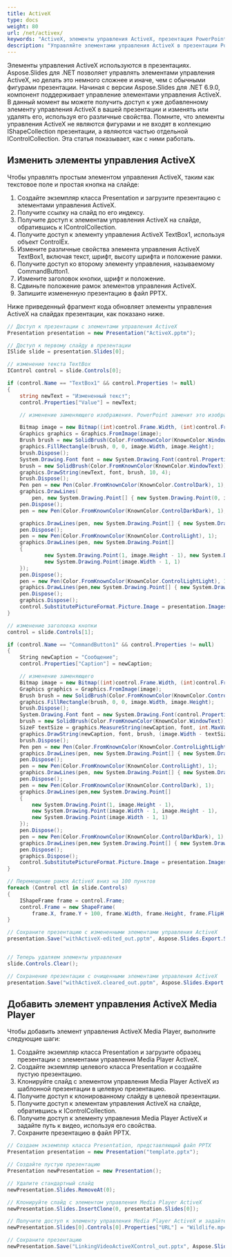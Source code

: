 ```yaml
---
title: ActiveX
type: docs
weight: 80
url: /net/activex/
keywords: "ActiveX, элементы управления ActiveX, презентация PowerPoint, C#, Csharp, Aspose.Slides для .NET"
description: "Управляйте элементами управления ActiveX в презентации PowerPoint на C# или .NET"
---
```


Элементы управления ActiveX используются в презентациях. Aspose.Slides для .NET позволяет управлять элементами управления ActiveX, но делать это немного сложнее и иначе, чем с обычными фигурами презентации. Начиная с версии Aspose.Slides для .NET 6.9.0, компонент поддерживает управление элементами управления ActiveX. В данный момент вы можете получить доступ к уже добавленному элементу управления ActiveX в вашей презентации и изменять или удалять его, используя его различные свойства. Помните, что элементы управления ActiveX не являются фигурами и не входят в коллекцию IShapeCollection презентации, а являются частью отдельной IControlCollection. Эта статья показывает, как с ними работать.
## **Изменить элементы управления ActiveX**
Чтобы управлять простым элементом управления ActiveX, таким как текстовое поле и простая кнопка на слайде:

1. Создайте экземпляр класса Presentation и загрузите презентацию с элементами управления ActiveX.
1. Получите ссылку на слайд по его индексу.
1. Получите доступ к элементам управления ActiveX на слайде, обратившись к IControlCollection.
1. Получите доступ к элементу управления ActiveX TextBox1, используя объект ControlEx.
1. Измените различные свойства элемента управления ActiveX TextBox1, включая текст, шрифт, высоту шрифта и положение рамки.
1. Получите доступ ко второму элементу управления, называемому CommandButton1.
1. Измените заголовок кнопки, шрифт и положение.
1. Сдвиньте положение рамок элементов управления ActiveX.
1. Запишите измененную презентацию в файл PPTX.

Ниже приведенный фрагмент кода обновляет элементы управления ActiveX на слайдах презентации, как показано ниже.

```c#
// Доступ к презентации с элементами управления ActiveX
Presentation presentation = new Presentation("ActiveX.pptm");

// Доступ к первому слайду в презентации
ISlide slide = presentation.Slides[0];

// изменение текста TextBox
IControl control = slide.Controls[0];

if (control.Name == "TextBox1" && control.Properties != null)
{
    string newText = "Измененный текст";
    control.Properties["Value"] = newText;

    // изменение заменяющего изображения. PowerPoint заменит это изображение при активации ActiveX, поэтому иногда нормально оставить изображение без изменений.

    Bitmap image = new Bitmap((int)control.Frame.Width, (int)control.Frame.Height);
    Graphics graphics = Graphics.FromImage(image);
    Brush brush = new SolidBrush(Color.FromKnownColor(KnownColor.Window));
    graphics.FillRectangle(brush, 0, 0, image.Width, image.Height);
    brush.Dispose();
    System.Drawing.Font font = new System.Drawing.Font(control.Properties["FontName"], 14);
    brush = new SolidBrush(Color.FromKnownColor(KnownColor.WindowText));
    graphics.DrawString(newText, font, brush, 10, 4);
    brush.Dispose();
    Pen pen = new Pen(Color.FromKnownColor(KnownColor.ControlDark), 1);
    graphics.DrawLines(
        pen, new System.Drawing.Point[] { new System.Drawing.Point(0, image.Height - 1), new System.Drawing.Point(0, 0), new System.Drawing.Point(image.Width - 1, 0) });
    pen.Dispose();
    pen = new Pen(Color.FromKnownColor(KnownColor.ControlDarkDark), 1);

    graphics.DrawLines(pen, new System.Drawing.Point[] { new System.Drawing.Point(1, image.Height - 2), new System.Drawing.Point(1, 1), new System.Drawing.Point(image.Width - 2, 1) });
    pen.Dispose();
    pen = new Pen(Color.FromKnownColor(KnownColor.ControlLight), 1);
    graphics.DrawLines(pen, new System.Drawing.Point[]
    {
            new System.Drawing.Point(1, image.Height - 1), new System.Drawing.Point(image.Width - 1, image.Height - 1),
            new System.Drawing.Point(image.Width - 1, 1)
    });
    pen.Dispose();
    pen = new Pen(Color.FromKnownColor(KnownColor.ControlLightLight), 1);
    graphics.DrawLines(pen,new System.Drawing.Point[] { new System.Drawing.Point(0, image.Height), new System.Drawing.Point(image.Width, image.Height), new System.Drawing.Point(image.Width, 0) });
    pen.Dispose();
    graphics.Dispose();
    control.SubstitutePictureFormat.Picture.Image = presentation.Images.AddImage(image);
}

// изменение заголовка кнопки
control = slide.Controls[1];

if (control.Name == "CommandButton1" && control.Properties != null)
{
    String newCaption = "Сообщение";
    control.Properties["Caption"] = newCaption;

    // изменение заменяющего
    Bitmap image = new Bitmap((int)control.Frame.Width, (int)control.Frame.Height);
    Graphics graphics = Graphics.FromImage(image);
    Brush brush = new SolidBrush(Color.FromKnownColor(KnownColor.Control));
    graphics.FillRectangle(brush, 0, 0, image.Width, image.Height);
    brush.Dispose();
    System.Drawing.Font font = new System.Drawing.Font(control.Properties["FontName"], 14);
    brush = new SolidBrush(Color.FromKnownColor(KnownColor.WindowText));
    SizeF textSize = graphics.MeasureString(newCaption, font, int.MaxValue);
    graphics.DrawString(newCaption, font, brush, (image.Width - textSize.Width) / 2, (image.Height - textSize.Height) / 2);
    brush.Dispose();
    Pen pen = new Pen(Color.FromKnownColor(KnownColor.ControlLightLight), 1);
    graphics.DrawLines(pen, new System.Drawing.Point[] { new System.Drawing.Point(0, image.Height - 1), new System.Drawing.Point(0, 0), new System.Drawing.Point(image.Width - 1, 0) });
    pen.Dispose();
    pen = new Pen(Color.FromKnownColor(KnownColor.ControlLight), 1);
    graphics.DrawLines(pen, new System.Drawing.Point[] { new System.Drawing.Point(1, image.Height - 2), new System.Drawing.Point(1, 1), new System.Drawing.Point(image.Width - 2, 1) });
    pen.Dispose();
    pen = new Pen(Color.FromKnownColor(KnownColor.ControlDark), 1);
    graphics.DrawLines(pen,new System.Drawing.Point[]
    {
        new System.Drawing.Point(1, image.Height - 1),
        new System.Drawing.Point(image.Width - 1, image.Height - 1),
        new System.Drawing.Point(image.Width - 1, 1)
    });
    pen.Dispose();
    pen = new Pen(Color.FromKnownColor(KnownColor.ControlDarkDark), 1);
    graphics.DrawLines(pen,new System.Drawing.Point[] { new System.Drawing.Point(0, image.Height), new System.Drawing.Point(image.Width, image.Height), new System.Drawing.Point(image.Width, 0) });
    pen.Dispose();
    graphics.Dispose();
    control.SubstitutePictureFormat.Picture.Image = presentation.Images.AddImage(image);
}

// Перемещение рамок ActiveX вниз на 100 пунктов
foreach (Control ctl in slide.Controls)
{
    IShapeFrame frame = control.Frame;
    control.Frame = new ShapeFrame(
        frame.X, frame.Y + 100, frame.Width, frame.Height, frame.FlipH, frame.FlipV, frame.Rotation);
}

// Сохраните презентацию с измененными элементами управления ActiveX
presentation.Save("withActiveX-edited_out.pptm", Aspose.Slides.Export.SaveFormat.Pptm);


// Теперь удаляем элементы управления
slide.Controls.Clear();

// Сохранение презентации с очищенными элементами управления ActiveX
presentation.Save("withActiveX.cleared_out.pptm", Aspose.Slides.Export.SaveFormat.Pptm);
```


## **Добавить элемент управления ActiveX Media Player**
Чтобы добавить элемент управления ActiveX Media Player, выполните следующие шаги:

1. Создайте экземпляр класса Presentation и загрузите образец презентации с элементами управления Media Player ActiveX.
1. Создайте экземпляр целевого класса Presentation и создайте пустую презентацию.
1. Клонируйте слайд с элементом управления Media Player ActiveX из шаблонной презентации в целевую презентацию.
1. Получите доступ к клонированному слайду в целевой презентации.
1. Получите доступ к элементам управления ActiveX на слайде, обратившись к IControlCollection.
1. Получите доступ к элементу управления Media Player ActiveX и задайте путь к видео, используя его свойства.
1. Сохраните презентацию в файл PPTX.

```c#
// Создаем экземпляр класса Presentation, представляющий файл PPTX
Presentation presentation = new Presentation("template.pptx");

// Создайте пустую презентацию
Presentation newPresentation = new Presentation();

// Удалите стандартный слайд
newPresentation.Slides.RemoveAt(0);

// Клонируйте слайд с элементом управления Media Player ActiveX
newPresentation.Slides.InsertClone(0, presentation.Slides[0]);

// Получите доступ к элементу управления Media Player ActiveX и задайте путь к видео
newPresentation.Slides[0].Controls[0].Properties["URL"] = "Wildlife.mp4";

// Сохраните презентацию
newPresentation.Save("LinkingVideoActiveXControl_out.pptx", Aspose.Slides.Export.SaveFormat.Pptx);
```